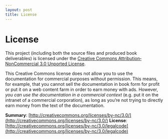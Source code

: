 ```yaml
---
layout: post
title: License
---
```


License
=======
This project (including both the source files and produced book deliverables) is licensed under the [Creative Commons Attribution‐NonCommercial 3.0 Unported License](http://www.quanttec.com/fparsec/license.html#creative-commons-attribution-noncommercial-30-unported-license).

This Creative Commons license does not allow you to use the documentation for commercial purposes without permission. This means, for example, that you cannot sell the documentation in book form for profit or put it on a web content farm in order to earn money with ads. However, _you can use the documentation in a commercial context_ (e.g. put it on the intranet of a commercial corporation), as long as you’re not trying to directly earn money from the text of the documentation.

**Summary**: [http://creativecommons.org/licenses/by-nc/3.0/](http://creativecommons.org/licenses/by-nc/3.0/)
**License**: [http://creativecommons.org/licenses/by-nc/3.0/legalcode](http://creativecommons.org/licenses/by-nc/3.0/legalcode)
